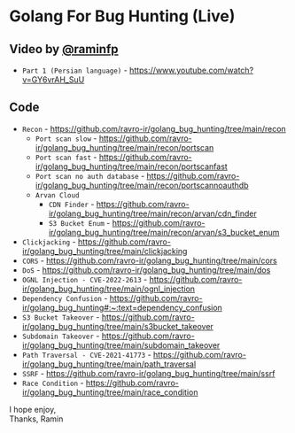 ﻿# Golang For Bug Hunting (Live)
 
 
  ## Video by [@raminfp](https://github.com/raminfp)
- `Part 1 (Persian language)` - https://www.youtube.com/watch?v=GY6vrAH_SuU

 ## Code
 
- `Recon` - https://github.com/ravro-ir/golang_bug_hunting/tree/main/recon
  - `Port scan slow` - https://github.com/ravro-ir/golang_bug_hunting/tree/main/recon/portscan
  - `Port scan fast` - https://github.com/ravro-ir/golang_bug_hunting/tree/main/recon/portscanfast
  - `Port scan no auth database` - https://github.com/ravro-ir/golang_bug_hunting/tree/main/recon/portscannoauthdb
  - `Arvan Cloud`
    - `CDN Finder` - https://github.com/ravro-ir/golang_bug_hunting/tree/main/recon/arvan/cdn_finder
    - `S3 Bucket Enum` - https://github.com/ravro-ir/golang_bug_hunting/tree/main/recon/arvan/s3_bucket_enum
- `Clickjacking` - https://github.com/ravro-ir/golang_bug_hunting/tree/main/clickjacking
- `CORS` - https://github.com/ravro-ir/golang_bug_hunting/tree/main/cors
- `DoS` - https://github.com/ravro-ir/golang_bug_hunting/tree/main/dos
- `OGNL Injection - CVE-2022-2613` - https://github.com/ravro-ir/golang_bug_hunting/tree/main/ognl_injection
- `Dependency Confusion` - https://github.com/ravro-ir/golang_bug_hunting#:~:text=dependency_confusion
- `S3 Bucket Takeover` - https://github.com/ravro-ir/golang_bug_hunting/tree/main/s3bucket_takeover
- `Subdomain Takeover` - https://github.com/ravro-ir/golang_bug_hunting/tree/main/subdomain_takeover
- `Path Traversal - CVE-2021-41773` - https://github.com/ravro-ir/golang_bug_hunting/tree/main/path_traversal
- `SSRF` - https://github.com/ravro-ir/golang_bug_hunting/tree/main/ssrf
- `Race Condition` - https://github.com/ravro-ir/golang_bug_hunting/tree/main/race_condition


I hope enjoy, <br />
Thanks, Ramin
